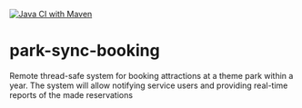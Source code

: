 [![Java CI with Maven](https://github.com/ichayer/park-sync-booking/actions/workflows/maven.yml/badge.svg)](https://github.com/ichayer/park-sync-booking/actions/workflows/maven.yml)
# park-sync-booking

Remote thread-safe system for booking attractions at a theme park within a year. The system will allow notifying service
users and providing real-time reports of the made reservations
